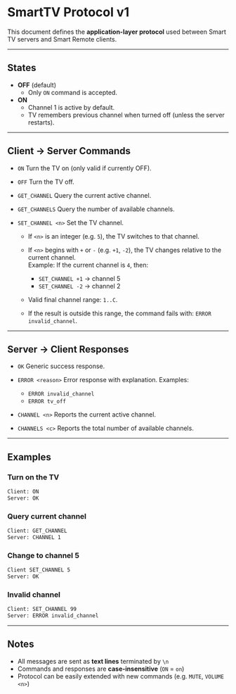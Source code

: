 # SmartTV Protocol v1

This document defines the **application-layer protocol** used between Smart TV servers and Smart Remote clients.

---

## States
- **OFF** (default)  
  - Only `ON` command is accepted.  
- **ON**  
  - Channel 1 is active by default.  
  - TV remembers previous channel when turned off (unless the server restarts).  

---

## Client → Server Commands
- `ON`
  Turn the TV on (only valid if currently OFF).  

- `OFF`
  Turn the TV off.

- `GET_CHANNEL`
  Query the current active channel.

- `GET_CHANNELS`
  Query the number of available channels.

- `SET_CHANNEL <n>`
Set the TV channel.

  - If `<n>` is an integer (e.g. `5`), the TV switches to that channel.
  - If `<n>` begins with `+` or `-` (e.g. `+1`, `-2`), the TV changes relative
  to the current channel.  
  Example: If the current channel is `4`, then:
    - `SET_CHANNEL +1` → channel 5
    - `SET_CHANNEL -2` → channel 2

  - Valid final channel range: `1..C`.  
  - If the result is outside this range, the command fails with: `ERROR invalid_channel`.

---

## Server → Client Responses
- `OK`
  Generic success response.

- `ERROR <reason>`
  Error response with explanation. Examples:
  - `ERROR invalid_channel`
  - `ERROR tv_off`

- `CHANNEL <n>`
  Reports the current active channel.

- `CHANNELS <c>`
  Reports the total number of available channels.

---

## Examples

### Turn on the TV
```bash
Client: ON
Server: OK
```

### Query current channel
```bash
Client: GET_CHANNEL
Server: CHANNEL 1
```

### Change to channel 5
```bash
Client SET_CHANNEL 5
Server: OK
```

### Invalid channel
```bash
Client: SET_CHANNEL 99
Server: ERROR invalid_channel
```

---

## Notes
- All messages are sent as **text lines** terminated by `\n`
- Commands and responses are **case-insensitive** (`ON` = `on`)
- Protocol can be easily extended with new commands (e.g. `MUTE`, `VOLUME <n>`)
